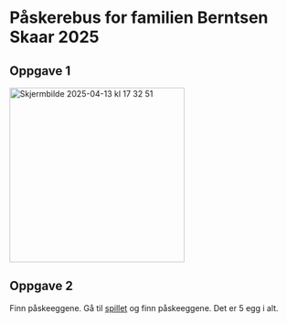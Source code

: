 # Påskerebus for familien Berntsen Skaar 2025

## Oppgave 1

<img width="306" alt="Skjermbilde 2025-04-13 kl  17 32 51" src="https://github.com/user-attachments/assets/ba11e70a-6b18-414a-ae8c-f2d62d06031f" />

## Oppgave 2

Finn påskeeggene. Gå til [spillet](./spill/index.html) og finn påskeeggene. Det er 5 egg i alt. 